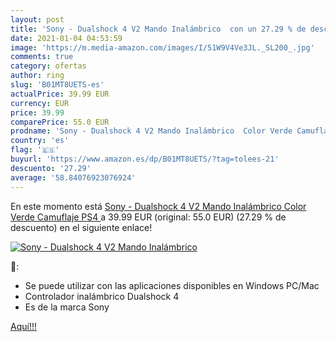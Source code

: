 ```yaml
---
layout: post
title: 'Sony - Dualshock 4 V2 Mando Inalámbrico  con un 27.29 % de descuento'
date: 2021-01-04 04:53:59
image: 'https://m.media-amazon.com/images/I/51W9V4Ve3JL._SL200_.jpg'
comments: true
category: ofertas
author: ring
slug: 'B01MT8UETS-es'
actualPrice: 39.99 EUR
currency: EUR
price: 39.99
comparePrice: 55.0 EUR
prodname: 'Sony - Dualshock 4 V2 Mando Inalámbrico  Color Verde Camuflaje  PS4 '
country: 'es'
flag: '🇪🇸'
buyurl: 'https://www.amazon.es/dp/B01MT8UETS/?tag=tolees-21'
descuento: '27.29'
average: '58.84076923076924'
---
```


En este momento está [Sony - Dualshock 4 V2 Mando Inalámbrico  Color Verde Camuflaje  PS4 ](https://www.amazon.es/dp/B01MT8UETS/?tag=tolees-21) a 39.99 EUR (original: 55.0 EUR) (27.29 %  de descuento) en el siguiente enlace!

[![Sony - Dualshock 4 V2 Mando Inalámbrico ](https://m.media-amazon.com/images/I/51W9V4Ve3JL._SL200_.jpg)](https://www.amazon.es/dp/B01MT8UETS/?tag=tolees-21)

🔎:

- Se puede utilizar con las aplicaciones disponibles en Windows PC/Mac
- Controlador inalámbrico Dualshock 4
- Es de la marca Sony

[Aquí!!!](https://www.amazon.es/dp/B01MT8UETS/?tag=tolees-21)
